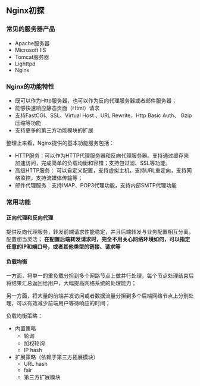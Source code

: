 ## Nginx初探

### 常见的服务器产品

- Apache服务器
- Microsoft IIS
- Tomcat服务器
- Lighttpd
- Nginx


### Nginx的功能特性

- 既可以作为Http服务器，也可以作为反向代理服务器或者邮件服务器；
- 能够快速响应静态页面（Html）请求
- 支持FastCGI、SSL、Virtual Host 、URL Rewrite、Http Basic Auth、 Gzip压缩等功能
- 支持更多的第三方功能模块的扩展

整理上来看，Nginx提供的基本功能服务包括：

- HTTP服务：可以作为HTTP代理服务器和反向代理服务器。支持通过缓存来加速访问，完成简单的负载均衡和容错；支持包过滤、SSL等功能。
- 高级HTTP服务： 可以自定义配置，支持虚拟主机，支持URL重定向，支持网络监控，支持流媒体传输等；
- 邮件代理服务：支持IMAP、POP3代理功能，支持内部SMTP代理功能


### 常用功能

#### 正向代理和反向代理

提供反向代理服务，转发前端请求性能稳定，并且后端转发与业务配置相互分离，配置想当灵活；
**在配置后端转发请求时，完全不用关心网络环境如何，可以指定任意的IP和端口号，或者其他类型的链接、请求等**


#### 负载均衡

一方面，将单一的重负载分担到多个网路节点上做并行处理，每个节点处理结束后将结果汇总返回给用户，大幅提高网络系统的处理能力；

另一方面，将大量的前端并发访问或者数据流量分担到多个后端网络节点上分别处理，可以有效减少前端用户等待响应的时间；

负载均衡策略：
- 内置策略
  - 轮询
  - 加权轮询
  - IP hash
- 扩展策略（依赖于第三方拓展模块）
  - URL hash
  - fair
  - 第三方扩展模块



    